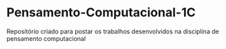 # Pensamento-Computacional-1C
Repositório criado para postar os trabalhos desenvolvidos na disciplina de pensamento computacional 

